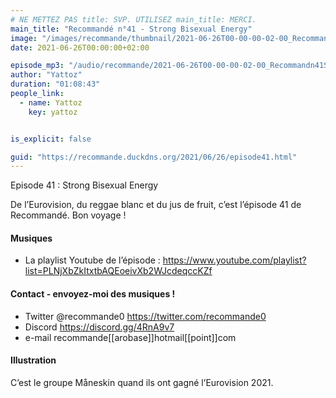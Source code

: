 ```yaml
---
# NE METTEZ PAS title: SVP. UTILISEZ main_title: MERCI.
main_title: "Recommandé n°41 - Strong Bisexual Energy"
image: "/images/recommande/thumbnail/2021-06-26T00-00-00-02-00_Recommandn41StrongBisexualEnergy.jpg"
date: 2021-06-26T00:00:00+02:00

episode_mp3: "/audio/recommande/2021-06-26T00-00-00-02-00_Recommandn41StrongBisexualEnergy.mp3"
author: "Yattoz"
duration: "01:08:43"
people_link: 
  - name: Yattoz
    key: yattoz


is_explicit: false

guid: "https://recommande.duckdns.org/2021/06/26/episode41.html"
---
```


<PodcastHeader/>

<!-- ECRIRE LA DESCRIPTION DE L'EPISODE SOUS CETTE LIGNE -->


 Episode 41 : Strong Bisexual Energy 

<p>De l’Eurovision, du reggae blanc et du jus de fruit, c’est l’épisode 41 de Recommandé. Bon voyage !</p>

<h4>Musiques</h4>

<ul>
  <li>La playlist Youtube de l’épisode : <a href="https://www.youtube.com/playlist?list=PLNjXbZkItxtbAQEoeivXb2WJcdeqccKZf" rel="nofollow">https://www.youtube.com/playlist?list=PLNjXbZkItxtbAQEoeivXb2WJcdeqccKZf</a></li>
</ul>

<h4>Contact - envoyez-moi des musiques !</h4>

<ul>
  <li>Twitter @recommande0 <a href="https://twitter.com/recommande0" rel="nofollow">https://twitter.com/recommande0</a></li>
  <li>Discord <a href="https://discord.gg/4RnA9v7" rel="nofollow">https://discord.gg/4RnA9v7</a></li>
  <li>e-mail recommande[[arobase]]hotmail[[point]]com</li>
</ul>

<h4>Illustration</h4>

<p>C’est le groupe Måneskin quand ils ont gagné l’Eurovision 2021.</p>


